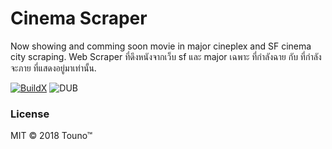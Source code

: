# Cinema Scraper

Now showing and comming soon movie in major cineplex and SF cinema city scraping.
Web Scraper ที่ดึงหนังจากเว็บ sf และ major เฉพาะ ที่กำลังฉาย กับ ที่กำลังจะภาย ที่แสดงอยู่มาเท่านั้น.

[![BuildX](https://github.com/dvgamerr/cinema-scraper/actions/workflows/buildx.yml/badge.svg?style=flat-square&branch=main)](https://github.com/dvgamerr/cinema-scraper/actions/workflows/buildx.yml)
![DUB](https://img.shields.io/dub/l/vibe-d.svg?style=flat-square)


### License

MIT © 2018 Touno™
